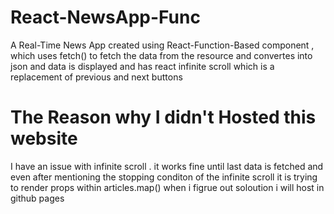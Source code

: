 # React-NewsApp-Func
A Real-Time News App created using React-Function-Based component , which uses fetch() to fetch the data from the resource and convertes into json and data is displayed and has react infinite scroll which is a replacement of previous and next buttons

# The Reason why I didn't Hosted this website
I have an issue with infinite scroll . it works fine until last data is fetched and even after mentioning the stopping conditon of the infinite scroll it is trying to render props within articles.map()
when i figrue out soloution i will host in github pages


